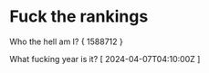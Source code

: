 # Fuck the rankings

Who the hell am I?
{ 1588712 }

What fucking year is it?
[ 2024-04-07T04:10:00Z ]
